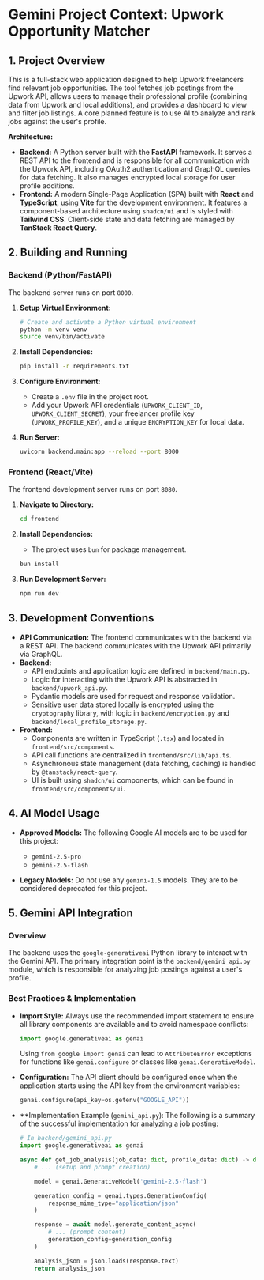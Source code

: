 # Gemini Project Context: Upwork Opportunity Matcher

## 1. Project Overview

This is a full-stack web application designed to help Upwork freelancers find relevant job opportunities. The tool fetches job postings from the Upwork API, allows users to manage their professional profile (combining data from Upwork and local additions), and provides a dashboard to view and filter job listings. A core planned feature is to use AI to analyze and rank jobs against the user's profile.

**Architecture:**

*   **Backend:** A Python server built with the **FastAPI** framework. It serves a REST API to the frontend and is responsible for all communication with the Upwork API, including OAuth2 authentication and GraphQL queries for data fetching. It also manages encrypted local storage for user profile additions.
*   **Frontend:** A modern Single-Page Application (SPA) built with **React** and **TypeScript**, using **Vite** for the development environment. It features a component-based architecture using `shadcn/ui` and is styled with **Tailwind CSS**. Client-side state and data fetching are managed by **TanStack React Query**.

## 2. Building and Running

### Backend (Python/FastAPI)

The backend server runs on port `8000`.

1.  **Setup Virtual Environment:**
    ```bash
    # Create and activate a Python virtual environment
    python -m venv venv
    source venv/bin/activate
    ```

2.  **Install Dependencies:**
    ```bash
    pip install -r requirements.txt
    ```

3.  **Configure Environment:**
    *   Create a `.env` file in the project root.
    *   Add your Upwork API credentials (`UPWORK_CLIENT_ID`, `UPWORK_CLIENT_SECRET`), your freelancer profile key (`UPWORK_PROFILE_KEY`), and a unique `ENCRYPTION_KEY` for local data.

4.  **Run Server:**
    ```bash
    uvicorn backend.main:app --reload --port 8000
    ```

### Frontend (React/Vite)

The frontend development server runs on port `8080`.

1.  **Navigate to Directory:**
    ```bash
    cd frontend
    ```

2.  **Install Dependencies:**
    *   The project uses `bun` for package management.
    ```bash
    bun install
    ```

3.  **Run Development Server:**
    ```bash
    npm run dev
    ```

## 3. Development Conventions

*   **API Communication:** The frontend communicates with the backend via a REST API. The backend communicates with the Upwork API primarily via GraphQL.
*   **Backend:**
    *   API endpoints and application logic are defined in `backend/main.py`.
    *   Logic for interacting with the Upwork API is abstracted in `backend/upwork_api.py`.
    *   Pydantic models are used for request and response validation.
    *   Sensitive user data stored locally is encrypted using the `cryptography` library, with logic in `backend/encryption.py` and `backend/local_profile_storage.py`.
*   **Frontend:**
    *   Components are written in TypeScript (`.tsx`) and located in `frontend/src/components`.
    *   API call functions are centralized in `frontend/src/lib/api.ts`.
    *   Asynchronous state management (data fetching, caching) is handled by `@tanstack/react-query`.
    *   UI is built using `shadcn/ui` components, which can be found in `frontend/src/components/ui`.

## 4. AI Model Usage

*   **Approved Models:** The following Google AI models are to be used for this project:
    *   `gemini-2.5-pro`
    *   `gemini-2.5-flash`

*   **Legacy Models:** Do not use any `gemini-1.5` models. They are to be considered deprecated for this project.

## 5. Gemini API Integration

### Overview
The backend uses the `google-generativeai` Python library to interact with the Gemini API. The primary integration point is the `backend/gemini_api.py` module, which is responsible for analyzing job postings against a user's profile.

### Best Practices & Implementation

*   **Import Style:** Always use the recommended import statement to ensure all library components are available and to avoid namespace conflicts:
    ```python
    import google.generativeai as genai
    ```
    Using `from google import genai` can lead to `AttributeError` exceptions for functions like `genai.configure` or classes like `genai.GenerativeModel`.

*   **Configuration:** The API client should be configured once when the application starts using the API key from the environment variables:
    ```python
    genai.configure(api_key=os.getenv("GOOGLE_API"))
    ```

*   **Implementation Example (`gemini_api.py`):
    The following is a summary of the successful implementation for analyzing a job posting:
    ```python
    # In backend/gemini_api.py
    import google.generativeai as genai

    async def get_job_analysis(job_data: dict, profile_data: dict) -> dict:
        # ... (setup and prompt creation)

        model = genai.GenerativeModel('gemini-2.5-flash')

        generation_config = genai.types.GenerationConfig(
            response_mime_type="application/json"
        )

        response = await model.generate_content_async(
            # ... (prompt content)
            generation_config=generation_config
        )

        analysis_json = json.loads(response.text)
        return analysis_json
    ```
